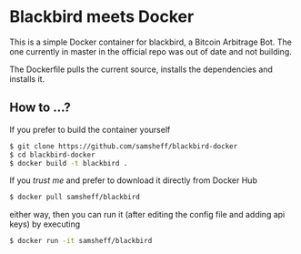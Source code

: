 # Blackbird meets Docker
This is a simple Docker container for blackbird, a Bitcoin Arbitrage Bot. The one currently in master in the official repo was out of date and not building.

The Dockerfile pulls the current source, installs the dependencies and installs it.

## How to ...?

If you prefer to build the container yourself

```bash
$ git clone https://github.com/samsheff/blackbird-docker
$ cd blackbird-docker
$ docker build -t blackbird .
```

If you *trust me* and prefer to download it directly from Docker Hub

```bash
$ docker pull samsheff/blackbird
```

either way, then you can run it (after editing the config file and adding api keys) by executing

```bash
$ docker run -it samsheff/blackbird
```
